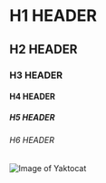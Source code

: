 # H1 HEADER
## H2 HEADER
### H3 HEADER
#### H4 HEADER
##### H5 HEADER
###### H6 HEADER
![Image of Yaktocat](https://octodex.github.com/images/yaktocat.png)
